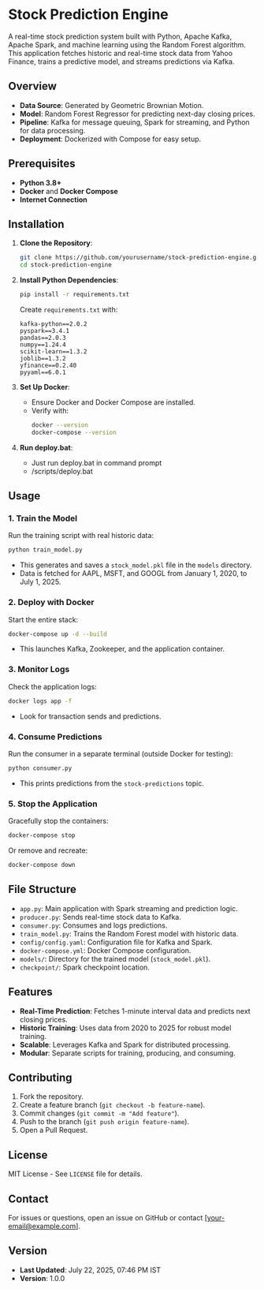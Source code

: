 # Stock Prediction Engine

A real-time stock prediction system built with Python, Apache Kafka, Apache Spark, and machine learning using the Random Forest algorithm. This application fetches historic and real-time stock data from Yahoo Finance, trains a predictive model, and streams predictions via Kafka.

## Overview

- **Data Source**: Generated by Geometric Brownian Motion.
- **Model**: Random Forest Regressor for predicting next-day closing prices.
- **Pipeline**: Kafka for message queuing, Spark for streaming, and Python for data processing.
- **Deployment**: Dockerized with Compose for easy setup.

## Prerequisites

- **Python 3.8+**
- **Docker** and **Docker Compose**
- **Internet Connection** 

## Installation

1. **Clone the Repository**:
   ```bash
   git clone https://github.com/yourusername/stock-prediction-engine.git
   cd stock-prediction-engine
   ```

2. **Install Python Dependencies**:
   ```bash
   pip install -r requirements.txt
   ```
   Create `requirements.txt` with:
   ```
   kafka-python==2.0.2
   pyspark==3.4.1
   pandas==2.0.3
   numpy==1.24.4
   scikit-learn==1.3.2
   joblib==1.3.2
   yfinance==0.2.40
   pyyaml==6.0.1
   ```

3. **Set Up Docker**:
   - Ensure Docker and Docker Compose are installed.
   - Verify with:
     ```bash
     docker --version
     docker-compose --version
     ```

4. **Run deploy.bat**:

   - Just run deploy.bat in command prompt
   - /scripts/deploy.bat

## Usage

### 1. Train the Model
Run the training script with real historic data:
```bash
python train_model.py
```
- This generates and saves a `stock_model.pkl` file in the `models` directory.
- Data is fetched for AAPL, MSFT, and GOOGL from January 1, 2020, to July 1, 2025.

### 2. Deploy with Docker
Start the entire stack:
```bash
docker-compose up -d --build
```
- This launches Kafka, Zookeeper, and the application container.

### 3. Monitor Logs
Check the application logs:
```bash
docker logs app -f
```
- Look for transaction sends and predictions.

### 4. Consume Predictions
Run the consumer in a separate terminal (outside Docker for testing):
```bash
python consumer.py
```
- This prints predictions from the `stock-predictions` topic.

### 5. Stop the Application
Gracefully stop the containers:
```bash
docker-compose stop
```
Or remove and recreate:
```bash
docker-compose down
```

## File Structure

- `app.py`: Main application with Spark streaming and prediction logic.
- `producer.py`: Sends real-time stock data to Kafka.
- `consumer.py`: Consumes and logs predictions.
- `train_model.py`: Trains the Random Forest model with historic data.
- `config/config.yaml`: Configuration file for Kafka and Spark.
- `docker-compose.yml`: Docker Compose configuration.
- `models/`: Directory for the trained model (`stock_model.pkl`).
- `checkpoint/`: Spark checkpoint location.

## Features

- **Real-Time Prediction**: Fetches 1-minute interval data and predicts next closing prices.
- **Historic Training**: Uses data from 2020 to 2025 for robust model training.
- **Scalable**: Leverages Kafka and Spark for distributed processing.
- **Modular**: Separate scripts for training, producing, and consuming.

## Contributing

1. Fork the repository.
2. Create a feature branch (`git checkout -b feature-name`).
3. Commit changes (`git commit -m "Add feature"`).
4. Push to the branch (`git push origin feature-name`).
5. Open a Pull Request.

## License

MIT License - See `LICENSE` file for details.

## Contact

For issues or questions, open an issue on GitHub or contact [your-email@example.com].

## Version

- **Last Updated**: July 22, 2025, 07:46 PM IST
- **Version**: 1.0.0
